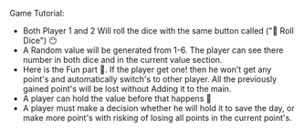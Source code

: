 Game Tutorial: 
* Both Player 1 and 2 Will roll the dice with the same button called ("🎲 Roll Dice")
          😶 
* A Random value will be generated from 1-6. The player can see there number in both dice and in the current value section.  
* Here is the Fun part 🥸. If the player get one! then he won't get any point's and automatically switch's to other player. All the previously gained point's will be lost without Adding it to the main. 
* A player can hold the value before that happens 🤩 
* A player must make a decision whether he will hold it to save the day, or make more point's with risking of losing all points in the current point's.
          